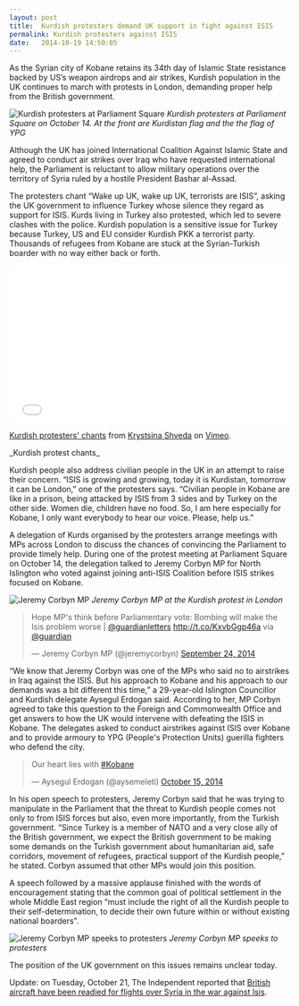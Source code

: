 ```yaml
---
layout: post
title:  Kurdish protesters demand UK support in fight against ISIS 
permalink: Kurdish protesters against ISIS
date:   2014-10-19 14:50:05
---
```

As the Syrian city of Kobane retains its 34th day of Islamic State resistance backed by US’s weapon airdrops and air strikes, Kurdish population in the UK continues to march with protests in London, demanding proper help from the British government.

![Kurdish protesters at Parliament Square](https://dl.dropboxusercontent.com/u/80627489/222.jpg)
_Kurdish protesters at Parliament Square on October 14. At the front are Kurdistan flag and the the flag of YPG_

Although the UK has joined International Coalition Against Islamic State and agreed to conduct air strikes over Iraq who have requested international help, the Parliament is reluctant to allow military operations over the territory of Syria ruled by a hostile President Bashar al-Assad.

The protesters chant “Wake up UK, wake up UK, terrorists are ISIS”, asking the UK government to influence Turkey whose silence they regard as support for ISIS. Kurds living in Turkey also protested, which led to severe clashes with the police. Kurdish population is a sensitive issue for Turkey because Turkey, US and EU consider Kurdish PKK a terrorist party. Thousands of refugees from Kobane are stuck at the Syrian-Turkish boarder with no way either back or forth.

<iframe src="//player.vimeo.com/video/109684832" width="500" height="281" frameborder="0" webkitallowfullscreen mozallowfullscreen allowfullscreen></iframe> <p><a href="http://vimeo.com/109684832">Kurdish protesters' chants</a> from <a href="http://vimeo.com/user14398107">Krystsina Shveda</a> on <a href="https://vimeo.com">Vimeo</a>.</p>
_Kurdish protest chants_

Kurdish people also address civilian people in the UK in an attempt to raise their concern. “ISIS is growing and growing, today it is Kurdistan, tomorrow it can be London,” one of the protesters says. “Civilian people in Kobane are like in a prison, being attacked by ISIS from 3 sides and by Turkey on the other side. Women die, children have no food. So, I am here especially for Kobane, I only want everybody to hear our voice. Please, help us.”

A delegation of Kurds organised by the protesters arrange meetings with MPs across London to discuss the chances of convincing the Parliament to provide timely help. During one of the protest meeting at Parliament Square on October 14, the delegation talked to Jeremy Corbyn MP for North Islington who voted against joining anti-ISIS Coalition before ISIS strikes focused on Kobane.

![Jeremy Corbyn MP](https://dl.dropboxusercontent.com/u/80627489/333.jpg)
_Jeremy Corbyn MP at the Kurdish protest in London_

<blockquote class="twitter-tweet" lang="en"><p>Hope MP&#39;s think before Parliamentary vote: Bombing will make the Isis problem worse | <a href="https://twitter.com/guardianletters">@guardianletters</a>&#10; <a href="http://t.co/KxvbGgp46a">http://t.co/KxvbGgp46a</a> via <a href="https://twitter.com/guardian">@guardian</a></p>&mdash; Jeremy Corbyn MP (@jeremycorbyn) <a href="https://twitter.com/jeremycorbyn/status/514703922968027137">September 24, 2014</a></blockquote>
<script async src="//platform.twitter.com/widgets.js" charset="utf-8"></script>

“We know that Jeremy Corbyn was one of the MPs who said no to airstrikes in Iraq against the ISIS. But his approach to Kobane and his approach to our demands was a bit different this time,” a 29-year-old Islington Councillor and Kurdish delegate Aysegul Erdogan said. According to her, MP Corbyn agreed to take this question to the Foreign and Commonwealth Office and get answers to how the UK would intervene with defeating the ISIS in Kobane. The delegates asked to conduct airstrikes against ISIS over Kobane and to provide armoury to YPG (People's Protection Units) guerilla fighters who defend the city.

<blockquote class="twitter-tweet" lang="en"><p>Our heart lies with <a href="https://twitter.com/hashtag/Kobane?src=hash">#Kobane</a></p>&mdash; Aysegul Erdogan (@aysemeleti) <a href="https://twitter.com/aysemeleti/status/522176567880208384">October 15, 2014</a></blockquote>
<script async src="//platform.twitter.com/widgets.js" charset="utf-8"></script>

In his open speech to protesters, Jeremy Corbyn said that he was trying to manipulate in the Parliament that the threat to Kurdish people comes not only to from ISIS forces but also, even more importantly, from the Turkish government. “Since Turkey is a member of NATO and a very close ally of the British government, we expect the British government to be making some demands on the Turkish government about humanitarian aid, safe corridors, movement of refugees, practical support of the Kurdish people,” he stated.  Corbyn assumed that other MPs would join this position.

A speech followed by a massive applause finished with the words of encouragement stating that the common goal of political settlement in the whole Middle East region “must include the right of all the Kurdish people to their self-determination, to decide their own future within or without existing national boarders”.

![Jeremy Corbyn MP speeks to protesters](https://dl.dropboxusercontent.com/u/80627489/444.jpg)
_Jeremy Corbyn MP speeks to protesters_

The position of the UK government on this issues remains unclear today.

Update: on Tuesday, October 21, The Independent reported that [British aircraft have been readied for flights over Syria in the war against Isis](http://www.independent.co.uk/news/world/middle-east/uk-drones-ready-to-attack-isis-in-syriaand-iraq-9807281.html).